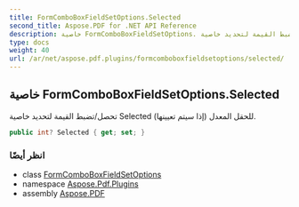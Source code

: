 ```yaml
---
title: FormComboBoxFieldSetOptions.Selected
second_title: Aspose.PDF for .NET API Reference
description: خاصية FormComboBoxFieldSetOptions. تحصل/تضبط القيمة لتحديد خاصية Selected للحقل المعدل إذا سيتم تعيينها
type: docs
weight: 40
url: /ar/net/aspose.pdf.plugins/formcomboboxfieldsetoptions/selected/
---
```

## خاصية FormComboBoxFieldSetOptions.Selected

تحصل/تضبط القيمة لتحديد خاصية Selected للحقل المعدل (إذا سيتم تعيينها).

```csharp
public int? Selected { get; set; }
```

### انظر أيضًا

* class [FormComboBoxFieldSetOptions](../)
* namespace [Aspose.Pdf.Plugins](../../../aspose.pdf.plugins/)
* assembly [Aspose.PDF](../../../)